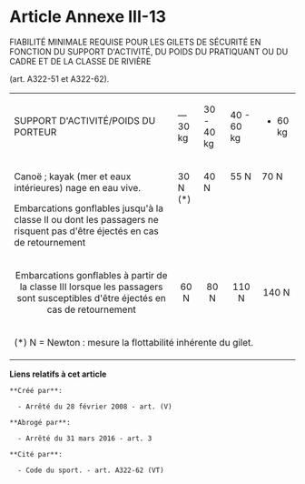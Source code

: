 # Article Annexe III-13

FIABILITÉ MINIMALE REQUISE POUR LES GILETS DE SÉCURITÉ EN FONCTION DU SUPPORT D'ACTIVITÉ, DU POIDS DU PRATIQUANT OU DU CADRE
ET DE LA CLASSE DE RIVIÈRE 

(art. A322-51 et A322-62).

<table>
  <tbody>
    <tr>
      <td>

SUPPORT D'ACTIVITÉ/POIDS DU PORTEUR

</td>
      <td>

― 30 kg

</td>
      <td>

30 - 40 kg

</td>
      <td>

40 - 60 kg

</td>
      <td>

+ 60 kg

</td>
    </tr>
    <tr>
      <td valign="top" align="left">

Canoë ; kayak (mer et eaux intérieures) nage en eau vive.

Embarcations gonflables jusqu'à la classe II ou dont les passagers ne risquent pas d'être éjectés en cas de retournement

</td>
      <td valign="top" align="left">

30 N (*)

</td>
      <td valign="top" align="left">

40 N

</td>
      <td align="left" valign="top">

55 N

</td>
      <td align="left" valign="top">

70 N

</td>
    </tr>
    <tr>
      <td align="center">

Embarcations gonflables à partir de la classe III lorsque les passagers sont susceptibles d'être éjectés en cas de
retournement

</td>
      <td align="center">60 N

</td>
      <td align="center">80 N

</td>
      <td align="center">110 N

</td>
      <td align="center">140 N

</td>
    </tr>
    <tr>
      <td colspan="5">

(*) N = Newton : mesure la flottabilité inhérente du gilet.

</td>
    </tr>
  </tbody>
</table>

**Liens relatifs à cet article**

	**Créé par**:

	  - Arrêté du 28 février 2008 - art. (V)

	**Abrogé par**:

	  - Arrêté du 31 mars 2016 - art. 3

	**Cité par**:

	  - Code du sport. - art. A322-62 (VT)
